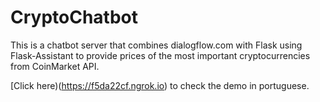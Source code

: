 # CryptoChatbot
This is a chatbot server that combines dialogflow.com with Flask using Flask-Assistant to provide prices of the most important cryptocurrencies from CoinMarket API.

[Click here)(https://f5da22cf.ngrok.io) to check the demo in portuguese.
